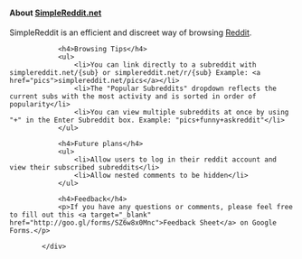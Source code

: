 <div class="col-xs-12">
				<h4>About <a target='_blank' href='http://simplereddit.net'>SimpleReddit.net</a></h4>
				<p>SimpleReddit is an efficient and discreet way of browsing <a target="_blank" href="http://reddit.com">Reddit</a>.</p>
			
				<h4>Browsing Tips</h4>
				<ul>
					<li>You can link directly to a subreddit with simplereddit.net/{sub} or simplereddit.net/r/{sub} Example: <a href="pics">simplereddit.net/pics</a></li>
					<li>The "Popular Subreddits" dropdown reflects the current subs with the most activity and is sorted in order of popularity</li>
					<li>You can view multiple subreddits at once by using "+" in the Enter Subreddit box. Example: "pics+funny+askreddit"</li>
				</ul>

				<h4>Future plans</h4>
				<ul>
					<li>Allow users to log in their reddit account and view their subscribed subreddits</li>
					<li>Allow nested comments to be hidden</li>
				</ul>

				<h4>Feedback</h4>
				<p>If you have any questions or comments, please feel free to fill out this <a target="_blank" href="http://goo.gl/forms/SZ6w8x0Mnc">Feedback Sheet</a> on Google Forms.</p>
			
			</div>
